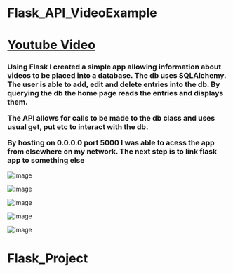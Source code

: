 # Flask_API_VideoExample

<h1><a href = "https://youtu.be/xeNEOmL40iQ">Youtube Video</a></h1>

<h3> Using Flask I created a simple app allowing information about videos to be placed into a database. The db uses SQLAlchemy. The user is able to add, edit and delete entries into the db. By querying the db the home page reads the entries and displays them.
  
The API allows for calls to be made to the db class and uses usual get, put etc to interact with the db.
  
By hosting on 0.0.0.0 port 5000 I was able to acess the app from elsewhere on my network. The next step is to link flask app to something else</h3>

![image](https://user-images.githubusercontent.com/64171887/194063507-050257fa-2b3f-4b82-988c-e91970cba66a.png)

![image](https://user-images.githubusercontent.com/64171887/194063797-aa704983-77ac-4129-a0bf-e3baecf37f68.png)

![image](https://user-images.githubusercontent.com/64171887/194064011-8d5119fa-d8ff-4dce-8948-de23702bbc22.png)

![image](https://user-images.githubusercontent.com/64171887/194064205-078a11b1-f467-4bd0-90bd-e712273268f9.png)

![image](https://user-images.githubusercontent.com/64171887/194064326-30729c9b-7b47-4eed-8cf4-4cd0e867d877.png)
# Flask_Project

